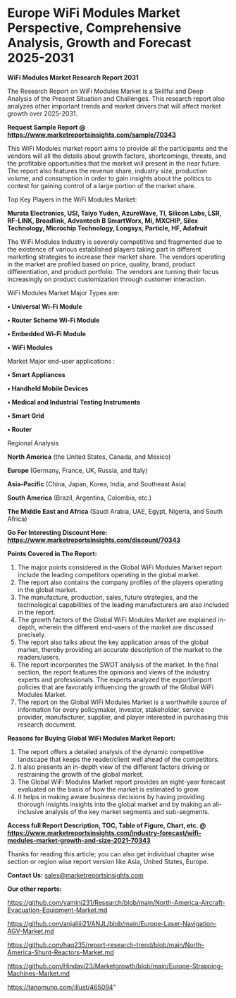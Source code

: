 # Europe WiFi Modules Market Perspective, Comprehensive Analysis, Growth and Forecast 2025-2031

<strong>WiFi Modules Market Research Report 2031</strong>

The Research Report on WiFi Modules Market is a Skillful and Deep Analysis of the Present Situation and Challenges. This research report also analyzes other important trends and market drivers that will affect market growth over 2025-2031.

<strong>Request Sample Report @ <a href=https://www.marketreportsinsights.com/sample/70343>https://www.marketreportsinsights.com/sample/70343</a></strong>

This WiFi Modules market report aims to provide all the participants and the vendors will all the details about growth factors, shortcomings, threats, and the profitable opportunities that the market will present in the near future. The report also features the revenue share, industry size, production volume, and consumption in order to gain insights about the politics to contest for gaining control of a large portion of the market share.

Top Key Players in the WiFi Modules Market:

<strong>Murata Electronics, USI, Taiyo Yuden, AzureWave, TI, Silicon Labs, LSR, RF-LINK, Broadlink, Advantech B SmartWorx, Mi, MXCHIP, Silex Technology, Microchip Technology, Longsys, Particle, HF, Adafruit</strong>

The WiFi Modules Industry is severely competitive and fragmented due to the existence of various established players taking part in different marketing strategies to increase their market share. The vendors operating in the market are profiled based on price, quality, brand, product differentiation, and product portfolio. The vendors are turning their focus increasingly on product customization through customer interaction.

WiFi Modules Market Major Types are:

<strong>• Universal Wi-Fi Module

• Router Scheme Wi-Fi Module

• Embedded Wi-Fi Module

• WiFi Modules</strong>

Market Major end-user applications :

<strong>• Smart Appliances

• Handheld Mobile Devices

• Medical and Industrial Testing Instruments

• Smart Grid

• Router</strong>

Regional Analysis

</u><strong><b>North America</b></strong> (the United States, Canada, and Mexico)

<strong><b>Europe </b></strong>(Germany, France, UK, Russia, and Italy)

<strong><b>Asia-Pacific</b></strong> (China, Japan, Korea, India, and Southeast Asia)

<strong><b>South America</b></strong> (Brazil, Argentina, Colombia, etc.)

<strong><b>The Middle East and Africa</b></strong> (Saudi Arabia, UAE, Egypt, Nigeria, and South Africa)

<strong>Go For Interesting Discount Here: <a href=https://www.marketreportsinsights.com/discount/70343>https://www.marketreportsinsights.com/discount/70343</a></strong>

<strong>Points Covered in The Report:</strong>
<ol>
  <li>The major points considered in the Global WiFi Modules Market report include the leading competitors operating in the global market.</li>
  <li>The report also contains the company profiles of the players operating in the global market.</li>
  <li>The manufacture, production, sales, future strategies, and the technological capabilities of the leading manufacturers are also included in the report.</li>
  <li>The growth factors of the Global WiFi Modules Market are explained in-depth, wherein the different end-users of the market are discussed precisely.</li>
  <li>The report also talks about the key application areas of the global market, thereby providing an accurate description of the market to the readers/users.</li>
  <li>The report incorporates the SWOT analysis of the market. In the final section, the report features the opinions and views of the industry experts and professionals. The experts analyzed the export/import policies that are favorably influencing the growth of the Global WiFi Modules Market.</li>
  <li>The report on the Global WiFi Modules Market is a worthwhile source of information for every policymaker, investor, stakeholder, service provider, manufacturer, supplier, and player interested in purchasing this research document.</li>
</ol>
<strong>Reasons for Buying Global WiFi Modules Market Report:</strong>

<ol>
  <li>The report offers a detailed analysis of the dynamic competitive landscape that keeps the reader/client well ahead of the competitors.</li>
  <li>It also presents an in-depth view of the different factors driving or restraining the growth of the global market.</li>
  <li>The Global WiFi Modules Market report provides an eight-year forecast evaluated on the basis of how the market is estimated to grow.</li>
  <li>It helps in making aware business decisions by having providing thorough insights insights into the global market and by making an all-inclusive analysis of the key market segments and sub-segments.</li>
</ol>
<strong>Access full Report Description, TOC, Table of Figure, Chart, etc. @ <a href=https://www.marketreportsinsights.com/industry-forecast/wifi-modules-market-growth-and-size-2021-70343>https://www.marketreportsinsights.com/industry-forecast/wifi-modules-market-growth-and-size-2021-70343</a></strong>


Thanks for reading this article; you can also get individual chapter wise section or region wise report version like Asia, United States, Europe.

<strong>Contact Us:</strong>
sales@marketreportsinsights.com

<strong>Our other reports:</strong>

<a href=https://github.com/yamini231/Research/blob/main/North-America-Aircraft-Evacuation-Equipment-Market.md>https://github.com/yamini231/Research/blob/main/North-America-Aircraft-Evacuation-Equipment-Market.md</a>

<a href=https://github.com/anjaliiii21/ANJL/blob/main/Europe-Laser-Navigation-AGV-Market.md>https://github.com/anjaliiii21/ANJL/blob/main/Europe-Laser-Navigation-AGV-Market.md</a>

<a href=https://github.com/haq235/report-research-trend/blob/main/North-America-Shunt-Reactors-Market.md>https://github.com/haq235/report-research-trend/blob/main/North-America-Shunt-Reactors-Market.md</a>

<a href=https://github.com/Hindavi23/Marketgrowth/blob/main/Europe-Strapping-Machines-Market.md>https://github.com/Hindavi23/Marketgrowth/blob/main/Europe-Strapping-Machines-Market.md</a>

<a href=https://tanomuno.com/illust/465094>https://tanomuno.com/illust/465094</a>"
